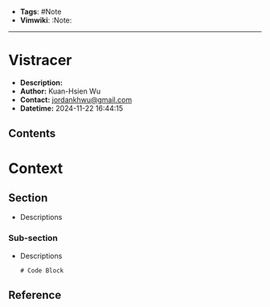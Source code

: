 - __Tags__: #Note
- __Vimwiki__: :Note:

______________________________________________________________________

# Vistracer

- __Description:__
- __Author:__ Kuan-Hsien Wu
- __Contact:__ jordankhwu@gmail.com
- __Datetime:__ 2024-11-22 16:44:15

## Contents

# Context

## Section

- Descriptions

### Sub-section

- Descriptions

  ```
  # Code Block

  ```

## Reference
